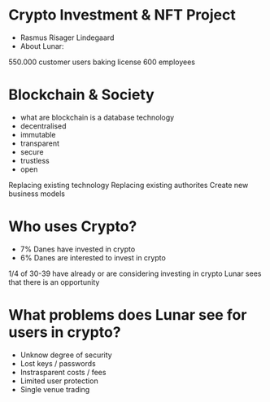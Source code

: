 # Crypto Investment & NFT Project

- Rasmus Risager Lindegaard
- About Lunar:

550.000 customer users
baking license
600 employees


# Blockchain & Society
- what are blockchain is a database technology
- decentralised
- immutable
- transparent
- secure
- trustless
- open

Replacing existing technology
Replacing existing authorites
Create new business models

# Who uses Crypto?
- 7% Danes have invested in crypto
- 6% Danes are interested to invest in crypto

1/4 of 30-39 have already or are considering investing in crypto
Lunar sees that there is an opportunity

# What problems does Lunar see for users in crypto?
- Unknow degree of security
- Lost keys / passwords
- Instrasparent costs / fees
- Limited user protection
- Single venue trading